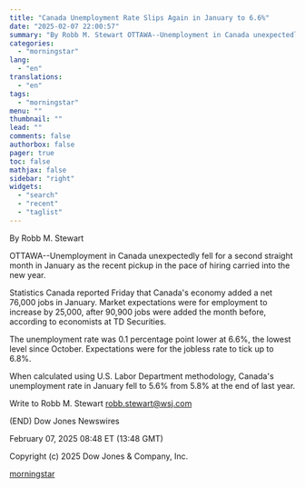 ```yaml
---
title: "Canada Unemployment Rate Slips Again in January to 6.6%"
date: "2025-02-07 22:00:57"
summary: "By Robb M. Stewart OTTAWA--Unemployment in Canada unexpectedly fell for a second straight month in January as the recent pickup in the pace of hiring carried into the new year. Statistics Canada reported Friday that Canada's economy added a net 76,000 jobs in January. Market expectations were for employment to..."
categories:
  - "morningstar"
lang:
  - "en"
translations:
  - "en"
tags:
  - "morningstar"
menu: ""
thumbnail: ""
lead: ""
comments: false
authorbox: false
pager: true
toc: false
mathjax: false
sidebar: "right"
widgets:
  - "search"
  - "recent"
  - "taglist"
---
```


By Robb M. Stewart

OTTAWA--Unemployment in Canada unexpectedly fell for a second straight month in January as the recent pickup in the pace of hiring carried into the new year.

Statistics Canada reported Friday that Canada's economy added a net 76,000 jobs in January. Market expectations were for employment to increase by 25,000, after 90,900 jobs were added the month before, according to economists at TD Securities.

The unemployment rate was 0.1 percentage point lower at 6.6%, the lowest level since October. Expectations were for the jobless rate to tick up to 6.8%.

When calculated using U.S. Labor Department methodology, Canada's unemployment rate in January fell to 5.6% from 5.8% at the end of last year.

Write to Robb M. Stewart robb.stewart@wsj.com

(END) Dow Jones Newswires

February 07, 2025 08:48 ET (13:48 GMT)

Copyright (c) 2025 Dow Jones & Company, Inc.

[morningstar](https://www.morningstar.com/news/dow-jones/202502076473/canada-unemployment-rate-slips-again-in-january-to-66)
